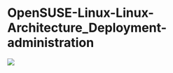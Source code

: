 # OpenSUSE-Linux-Linux-Architecture_Deployment-administration
![](https://github.com/nu11secur1ty/OpenSUSE-Architecture/blob/master/photo/Opensuse_logo.png)
